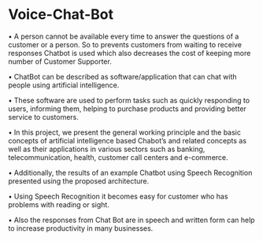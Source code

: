 # Voice-Chat-Bot

•	A person cannot be available every time to answer the questions of a customer or a person. So to  prevents customers from waiting to receive responses Chatbot is used which also decreases the cost of keeping more number of Customer Supporter.

•	ChatBot can be described as software/application that can chat with people using artificial intelligence.

•	These software are used to perform tasks such as quickly responding to users, informing them, helping to purchase products and providing better service to customers. 

•	In this project, we present the general working principle and the basic concepts of artificial intelligence based Chabot’s and related concepts as well as their applications in various sectors such as banking, telecommunication, health, customer call centers and e-commerce. 

•	Additionally, the results of an example Chatbot using Speech Recognition presented using the proposed architecture.

•	Using Speech Recognition it becomes easy for customer who has problems with reading or sight.

•	Also the responses from Chat Bot are in speech and written form can help to increase productivity in many businesses.

